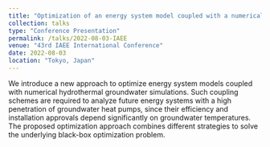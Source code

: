 ```yaml
---
title: "Optimization of an energy system model coupled with a numerical hydrothermal groundwater simulation"
collection: talks
type: "Conference Presentation"
permalink: /talks/2022-08-03-IAEE
venue: "43rd IAEE International Conference"
date: 2022-08-03
location: "Tokyo, Japan"
---
```


We introduce a new approach to optimize energy system models coupled with numerical
hydrothermal groundwater simulations. Such coupling schemes are required to analyze future energy systems with a
high penetration of groundwater heat pumps, since their efficiency and installation approvals depend significantly on groundwater
temperatures. The proposed optimization approach combines different strategies to solve the underlying black-box
optimization problem. 
